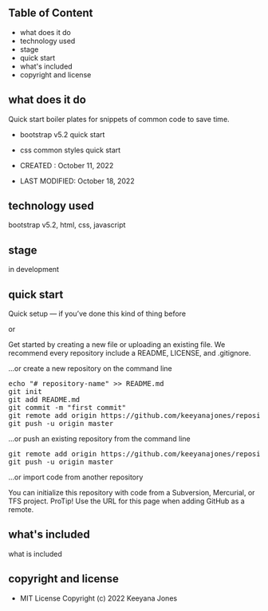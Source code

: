 
## Table of Content
- what does it do
- technology used
- stage
- quick start
- what's included
- copyright and license

## what does it do
Quick start boiler plates for snippets of common code to save time.  
- bootstrap v5.2 quick start 
- css common styles quick start

- CREATED : October 11, 2022 
- LAST MODIFIED: October 18, 2022

## technology used
bootstrap v5.2, html, css, javascript

## stage
in development

## quick start
Quick setup — if you’ve done this kind of thing before

or

Get started by creating a new file or uploading an existing file. We recommend every repository include a README, LICENSE, and .gitignore.

…or create a new repository on the command line

<pre>
echo "# repository-name" >> README.md
git init
git add README.md
git commit -m "first commit"
git remote add origin https://github.com/keeyanajones/repository-name.git
git push -u origin master
</pre>                

…or push an existing repository from the command line

<pre>
git remote add origin https://github.com/keeyanajones/repository-name.git
git push -u origin master
</pre>

…or import code from another repository

You can initialize this repository with code from a Subversion, Mercurial, or TFS project.
ProTip! Use the URL for this page when adding GitHub as a remote.

## what's included
what is included

## copyright and license
 - MIT License Copyright (c) 2022 Keeyana Jones
